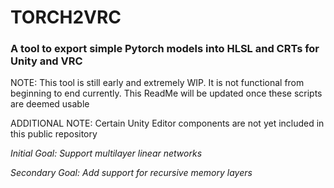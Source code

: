 # **TORCH2VRC**
### A tool to export simple Pytorch models into HLSL and CRTs for Unity and VRC

NOTE: This tool is still early and extremely WIP. It is not functional from beginning to end currently. This ReadMe will be updated once these scripts are deemed usable

ADDITIONAL NOTE: Certain Unity Editor components are not yet included in this public repository

*Initial Goal: Support multilayer linear networks*

*Secondary Goal: Add support for recursive memory layers*
